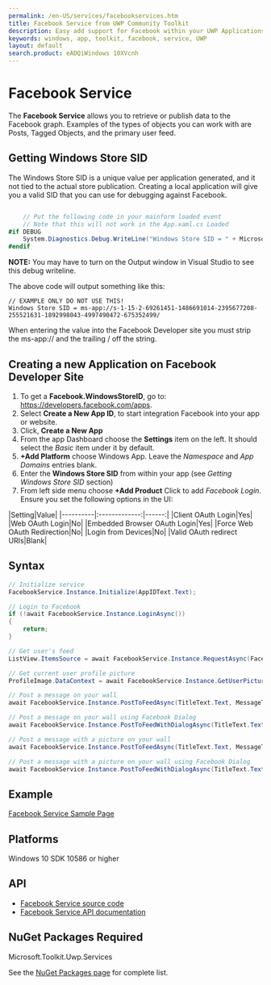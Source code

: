 ```yaml
---
permalink: /en-US/services/facebookservices.htm
title: Facebook Service from UWP Community Toolkit
description: Easy add support for Facebook within your UWP Applications
keywords: windows, app, toolkit, facebook, service, UWP
layout: default
search.product: eADQiWindows 10XVcnh
---
```


# Facebook Service 
The **Facebook Service** allows you to retrieve or publish data to the Facebook graph. Examples of the types of objects you can work with are Posts, Tagged Objects, and the primary user feed.

## Getting Windows Store SID
The Windows Store SID is a unique value per application generated, and it not tied to the actual store publication.  Creating a local application will give you a valid SID that you can use for debugging against Facebook.  

```C#

	// Put the following code in your mainform loaded event
	// Note that this will not work in the App.xaml.cs Loaded
#if DEBUG
	System.Diagnostics.Debug.WriteLine("Windows Store SID = " + Microsoft.Toolkit.Uwp.Services.Facebook.FacebookService.Instance.WindowsStoreId);
#endif

```

**NOTE:** You may have to turn on the Output window in Visual Studio to see this debug writeline.

The above code will output something like this: 

```text
// EXAMPLE ONLY DO NOT USE THIS!
Windows Store SID = ms-app://s-1-15-2-69261451-1486691014-2395677208-255521631-1892998043-4997490472-675352499/
```

When entering the value into the Facebook Developer site you must strip the ms-app:// and the trailing / off the string.

## Creating a new Application on Facebook Developer Site
1. To get a **Facebook.WindowsStoreID**, go to: https://developers.facebook.com/apps. 
2. Select **Create a New App ID**, to start integration Facebook into your app or website. 
3. Click, **Create a New App**
4. From the app Dashboard choose the **Settings** item on the left.  It should select the *Basic* item under it by default.
5. **+Add Platform** choose Windows App.  Leave the *Namespace* and *App Domains* entries blank.
6. Enter the **Windows Store SID** from within your app (see *Getting Windows Store SID* section)
7. From left side menu choose **+Add Product** Click to add *Facebook Login*.  Ensure you set the following options in the UI: 

|Setting|Value|
|----------|:-------------:|------:|
|Client OAuth Login|Yes|
|Web OAuth Login|No|
|Embedded Browser OAuth Login|Yes|
|Force Web OAuth Redirection|No|
|Login from Devices|No|
|Valid OAuth redirect URIs|Blank|

## Syntax

```C#
// Initialize service
FacebookService.Instance.Initialize(AppIDText.Text);

// Login to Facebook
if (!await FacebookService.Instance.LoginAsync())
{
    return;
}

// Get user's feed
ListView.ItemsSource = await FacebookService.Instance.RequestAsync(FacebookDataConfig.MyFeed, 50);

// Get current user profile picture
ProfileImage.DataContext = await FacebookService.Instance.GetUserPictureInfoAsync();

// Post a message on your wall
await FacebookService.Instance.PostToFeedAsync(TitleText.Text, MessageText.Text, DescriptionText.Text, UrlText.Text);

// Post a message on your wall using Facebook Dialog
await FacebookService.Instance.PostToFeedWithDialogAsync(TitleText.Text, DescriptionText.Text, UrlText.Text);

// Post a message with a picture on your wall
await FacebookService.Instance.PostToFeedAsync(TitleText.Text, MessageText.Text, DescriptionText.Text, picture.Name, stream);

// Post a message with a picture on your wall using Facebook Dialog
await FacebookService.Instance.PostToFeedWithDialogAsync(TitleText.Text, DescriptionText.Text, picture.Name, stream);
```
 
## Example
[Facebook Service Sample Page](https://github.com/Microsoft/UWPCommunityToolkit/tree/master/Microsoft.Toolkit.Uwp.SampleApp/SamplePages/Facebook%20Service)

## Platforms
Windows 10 SDK 10586 or higher

## API
* [Facebook Service source code](https://github.com/Microsoft/UWPCommunityToolkit/tree/master/Microsoft.Toolkit.Uwp.Services/Services/Facebook)
* [Facebook Service API documentation](../api/Microsoft_Toolkit_Uwp_Services_Facebook_FacebookService.htm)


## NuGet Packages Required

Microsoft.Toolkit.Uwp.Services

See the [NuGet Packages page](../get-started/nugetpackages.htm) for complete list.
